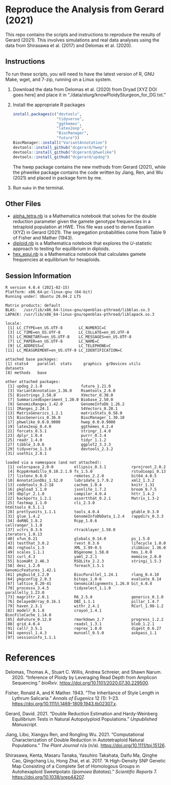 
<!-- README.md is generated from README.Rmd. Please edit that file -->

# Reproduce the Analysis from Gerard (2021)

This repo contains the scripts and instructions to reproduce the results
of Gerard (2021). This involves simulations and real data analyses using
the data from Shirasawa et al. (2017) and Delomas et al. (2020).

## Instructions

To run these scripts, you will need to have the latest version of R, GNU
Make, wget, and 7-zip, running on a Linux system.

1.  Download the data from Delomas et al. (2020) from Dryad \[XYZ DOI
    goes here\] and place it in
    “./data/sturg/knowPloidySturgeon\_for\_DG.txt.”

2.  Install the appropriate R packages

    ``` r
    install.packages(c("devtools",
                       "tidyverse",
                       "ggthemes",
                       "latex2exp",
                       "BiocManager",
                       "future"))
    BiocManager::install("VariantAnnotation")
    devtools::install_github("dcgerard/hwep")
    devtools::install_github("dcgerard/phwelike")
    devtools::install_github("dcgerard/updog")
    ```

    The hwep package contains the new methods from Gerard (2021), while
    the phwelike package contains the code written by Jiang, Ren, and
    Wu (2021) and placed in package form by me.

3.  Run `make` in the terminal.

## Other Files

-   [alpha\_tetra.nb](./analysis/alpha_tetra.nb) is a Mathematica
    notebook that solves for the double reduction parameter given the
    gamete genotype frequencies in a tetraploid population at HWE. This
    file was used to derive Equation (XYZ) in Gerard (2021). The
    segregation probabilities come from Table 9 of Fisher and
    Mather (1943).
-   [diploid.nb](./analysis/diploid.nb) is a Mathematica notebook that
    explores the *U*-statistic approach to testing for equilibrium in
    diploids.
-   [hex\_equi.nb](./analysis/hex_equi.nb) is a Mathematica notebook
    that calculates gamete frequencies at equilibrium for hexaploids.

## Session Information

    R version 4.0.4 (2021-02-15)
    Platform: x86_64-pc-linux-gnu (64-bit)
    Running under: Ubuntu 20.04.2 LTS

    Matrix products: default
    BLAS:   /usr/lib/x86_64-linux-gnu/openblas-pthread/libblas.so.3
    LAPACK: /usr/lib/x86_64-linux-gnu/openblas-pthread/liblapack.so.3

    locale:
     [1] LC_CTYPE=en_US.UTF-8       LC_NUMERIC=C              
     [3] LC_TIME=en_US.UTF-8        LC_COLLATE=en_US.UTF-8    
     [5] LC_MONETARY=en_US.UTF-8    LC_MESSAGES=en_US.UTF-8   
     [7] LC_PAPER=en_US.UTF-8       LC_NAME=C                 
     [9] LC_ADDRESS=C               LC_TELEPHONE=C            
    [11] LC_MEASUREMENT=en_US.UTF-8 LC_IDENTIFICATION=C       

    attached base packages:
    [1] stats4    parallel  stats     graphics  grDevices utils     datasets 
    [8] methods   base     

    other attached packages:
     [1] updog_2.1.0                 future_1.21.0              
     [3] VariantAnnotation_1.36.0    Rsamtools_2.6.0            
     [5] Biostrings_2.58.0           XVector_0.30.0             
     [7] SummarizedExperiment_1.20.0 Biobase_2.50.0             
     [9] GenomicRanges_1.42.0        GenomeInfoDb_1.26.2        
    [11] IRanges_2.24.1              S4Vectors_0.28.1           
    [13] MatrixGenerics_1.2.1        matrixStats_0.58.0         
    [15] BiocGenerics_0.36.0         BiocManager_1.30.10        
    [17] phwelike_0.0.0.9000         hwep_0.0.0.9000            
    [19] latex2exp_0.4.0             ggthemes_4.2.4             
    [21] forcats_0.5.1               stringr_1.4.0              
    [23] dplyr_1.0.4                 purrr_0.3.4                
    [25] readr_1.4.0                 tidyr_1.1.2                
    [27] tibble_3.0.6                ggplot2_3.3.3              
    [29] tidyverse_1.3.0             devtools_2.3.2             
    [31] usethis_2.0.1              

    loaded via a namespace (and not attached):
     [1] colorspace_2.0-0         ellipsis_0.3.1           rprojroot_2.0.2         
     [4] RcppArmadillo_0.10.2.1.0 fs_1.5.0                 rstudioapi_0.13         
     [7] listenv_0.8.0            remotes_2.2.0            bit64_4.0.5             
    [10] AnnotationDbi_1.52.0     lubridate_1.7.9.2        xml2_1.3.2              
    [13] codetools_0.2-18         cachem_1.0.4             knitr_1.31              
    [16] pkgload_1.1.0            jsonlite_1.7.2           broom_0.7.5             
    [19] dbplyr_2.1.0             compiler_4.0.4           httr_1.4.2              
    [22] backports_1.2.1          assertthat_0.2.1         Matrix_1.3-2            
    [25] fastmap_1.1.0            cli_2.3.0                htmltools_0.5.1.1       
    [28] prettyunits_1.1.1        tools_4.0.4              gtable_0.3.0            
    [31] glue_1.4.2               GenomeInfoDbData_1.2.4   rappdirs_0.3.3          
    [34] doRNG_1.8.2              Rcpp_1.0.6               cellranger_1.1.0        
    [37] vctrs_0.3.6              rtracklayer_1.50.0       iterators_1.0.13        
    [40] xfun_0.21                globals_0.14.0           ps_1.5.0                
    [43] testthat_3.0.2           rvest_0.3.6              lifecycle_1.0.0         
    [46] rngtools_1.5             XML_3.99-0.5             zlibbioc_1.36.0         
    [49] scales_1.1.1             BSgenome_1.58.0          hms_1.0.0               
    [52] curl_4.3                 yaml_2.2.1               memoise_2.0.0           
    [55] biomaRt_2.46.3           RSQLite_2.2.3            stringi_1.5.3           
    [58] desc_1.2.0               foreach_1.5.1            GenomicFeatures_1.42.1  
    [61] pkgbuild_1.2.0           BiocParallel_1.24.1      rlang_0.4.10            
    [64] pkgconfig_2.0.3          bitops_1.0-6             evaluate_0.14           
    [67] lattice_0.20-41          GenomicAlignments_1.26.0 bit_4.0.4               
    [70] processx_3.4.5           tidyselect_1.1.0         parallelly_1.23.0       
    [73] magrittr_2.0.1           R6_2.5.0                 generics_0.1.0          
    [76] DelayedArray_0.16.1      DBI_1.1.1                pillar_1.4.7            
    [79] haven_2.3.1              withr_2.4.1              RCurl_1.98-1.2          
    [82] modelr_0.1.8             crayon_1.4.1             BiocFileCache_1.14.0    
    [85] doFuture_0.12.0          rmarkdown_2.7            progress_1.2.2          
    [88] grid_4.0.4               readxl_1.3.1             blob_1.2.1              
    [91] callr_3.5.1              reprex_1.0.0             digest_0.6.27           
    [94] openssl_1.4.3            munsell_0.5.0            askpass_1.1             
    [97] sessioninfo_1.1.1       

# References

<div id="refs" class="references csl-bib-body hanging-indent">

<div id="ref-delomas2020inference" class="csl-entry">

Delomas, Thomas A., Stuart C. Willis, Andrea Schreier, and Shawn Narum.
2020. “Inference of Ploidy by Leveraging Read Depth from Amplicon
Sequencing.” *bioRxiv*. <https://doi.org/10.1101/2020.07.30.229500>.

</div>

<div id="ref-fisher1943inheritance" class="csl-entry">

Fisher, Ronald A, and K Mather. 1943. “The Inheritance of Style Length
in Lythrum Salicaria.” *Annals of Eugenics* 12 (1): 1–23.
<https://doi.org/10.1111/j.1469-1809.1943.tb02307.x>.

</div>

<div id="ref-gerard2021double" class="csl-entry">

Gerard, David. 2021. “Double Reduction Estimation and Hardy-Weinberg
Equilibrium Tests in Natural Autopolyploid Populations.” *Unpublished
Manuscript*.

</div>

<div id="ref-jiang2021computational" class="csl-entry">

Jiang, Libo, Xiangyu Ren, and Rongling Wu. 2021. “Computational
Characterization of Double Reduction in Autotetraploid Natural
Populations.” *The Plant Journal* n/a (n/a).
<https://doi.org/10.1111/tpj.15126>.

</div>

<div id="ref-shirasawa2017high" class="csl-entry">

Shirasawa, Kenta, Masaru Tanaka, Yasuhiro Takahata, Daifu Ma, Qinghe
Cao, Qingchang Liu, Hong Zhai, et al. 2017. “A High-Density SNP Genetic
Map Consisting of a Complete Set of Homologous Groups in Autohexaploid
Sweetpotato (*Ipomoea Batatas*).” *Scientific Reports* 7.
<https://doi.org/10.1038/srep44207>.

</div>

</div>
